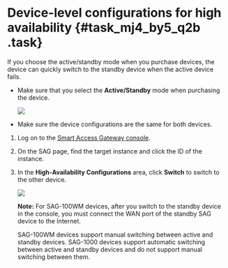 # Device-level configurations for high availability {#task_mj4_by5_q2b .task}

If you choose the active/standby mode when you purchase devices, the device can quickly switch to the standby device when the active device fails.

-   Make sure that you select the **Active/Standby** mode when purchasing the device.

    ![](http://static-aliyun-doc.oss-cn-hangzhou.aliyuncs.com/assets/img/17036/15561605608559_en-US.png)

-   Make sure the device configurations are the same for both devices.

1.  Log on to the [Smart Access Gateway console](https://smartag.console.aliyun.com). 
2.  On the SAG page, find the target instance and click the ID of the instance. 
3.  In the **High-Availability Configurations** area, click **Switch** to switch to the other device. 

    ![](http://static-aliyun-doc.oss-cn-hangzhou.aliyuncs.com/assets/img/17036/15561605628561_en-US.png)

    **Note:** For SAG-100WM devices, after you switch to the standby device in the console, you must connect the WAN port of the standby SAG device to the Internet.

    SAG-100WM devices support manual switching between active and standby devices. SAG-1000 devices support automatic switching between active and standby devices and do not support manual switching between them.


